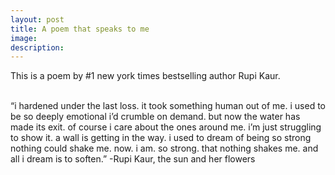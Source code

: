 ```yaml
---
layout: post
title: A poem that speaks to me
image: 
description:
---
```


This is a poem by #1 new york times bestselling author Rupi Kaur. 
<!-- split -->
<br>
“i hardened under the last loss. it took something human out of me. i used to be so deeply emotional i’d crumble on demand. but now the water has made its exit. of course i care about the ones around me. i’m just struggling to show it. a wall is getting in the way. i used to dream of being so strong nothing could shake me. now. i am. so strong. that nothing shakes me. and all i dream is to soften.” 
-Rupi Kaur, the sun and her flowers



